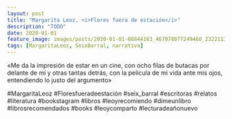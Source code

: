 ```yaml
---
layout: post
title: "Margarita Leoz, <i>Flores fuera de estación</i>"
description: "TODO"
date: 2020-01-01
feature_image: images/posts/2020-01-01-80844163_467978077249460_2322113973147360539_n_17903303929406597.jpg
tags: [MargaritaLeoz, SeixBarral, narrativa]
---
```


«Me da la impresión de estar en un cine, con ocho filas de butacas por delante de mí y otras tantas detrás, con la película de mi vida ante mis ojos, entendiendo lo justo del argumento»
<!--more-->

#MargaritaLeoz #Floresfueradeestación #seix_barral #escritoras #relatos #literatura #bookstagram #libros #leoyrecomiendo #dimeunlibro #librosrecomendados #books #leoycomparto #lecturadeañonuevo


